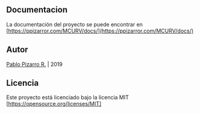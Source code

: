 ## Documentacion

La documentación del proyecto se puede encontrar en [https://ppizarror.com/MCURV/docs/](https://ppizarror.com/MCURV/docs/)

## Autor

[Pablo Pizarro R.](https://ppizarror.com) | 2019

## Licencia

Este proyecto está licenciado bajo la licencia MIT [https://opensource.org/licenses/MIT]